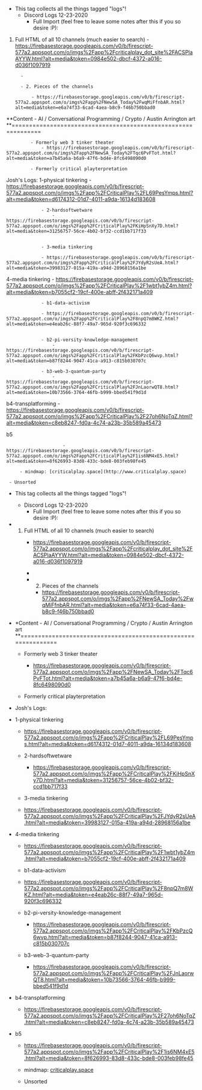 - This tag collects all the things tagged "logs"!
	 - Discord Logs 12-23-2020
		 - Full Import (feel free to leave some notes after this if you so desire :P):

1. Full HTML of all 10 channels (much easier to search)
			 - https://firebasestorage.googleapis.com/v0/b/firescript-577a2.appspot.com/o/imgs%2Fapp%2Fcriticalplay_dot_site%2FACSPlaAYYW.html?alt=media&token=0984e502-dbcf-4372-a016-d036f1097919

		 - 

		 - 2. Pieces of the channels

			 - https://firebasestorage.googleapis.com/v0/b/firescript-577a2.appspot.com/o/imgs%2Fapp%2FNewSA_Today%2FwqMiFfnbAR.html?alt=media&token=e6a74f33-6cad-4aea-b8c9-f46b750bbad0

**Content - AI / Conversational Programming / Crypto / Austin Arrington art **==============================================================

			 - Formerly web 3 tinker theater 
				 - https://firebasestorage.googleapis.com/v0/b/firescript-577a2.appspot.com/o/imgs%2Fapp%2FNewSA_Today%2FTqc6PvFTot.html?alt=media&token=a7b45a6a-b6a9-47f6-bd4e-8fc6498090d0

			 - Formerly critical playterpretation

Josh's Logs:
1-physical tinkering
				 - https://firebasestorage.googleapis.com/v0/b/firescript-577a2.appspot.com/o/imgs%2Fapp%2FCriticalPlay%2FL69PesYmps.html?alt=media&token=d6174312-01d7-4011-a9da-16134d183608


				 - 2-hardsoftwetware
					 - https://firebasestorage.googleapis.com/v0/b/firescript-577a2.appspot.com/o/imgs%2Fapp%2FCriticalPlay%2FKiHpSnXy7D.html?alt=media&token=31256757-56ce-4b02-bf32-ccd1bb717f33


				 - 3-media tinkering

				 - https://firebasestorage.googleapis.com/v0/b/firescript-577a2.appspot.com/o/imgs%2Fapp%2FCriticalPlay%2FJYdyR2sUeA.html?alt=media&token=39983127-015a-419a-a94d-28968156a1be

4-media tinkering
					 - https://firebasestorage.googleapis.com/v0/b/firescript-577a2.appspot.com/o/imgs%2Fapp%2FCriticalPlay%2F1wbt1ybZ4m.html?alt=media&token=b7055cf2-19cf-400e-abff-2f432171a409

				 - b1-data-activism

				 - https://firebasestorage.googleapis.com/v0/b/firescript-577a2.appspot.com/o/imgs%2Fapp%2FCriticalPlay%2F8npQ7m8WKZ.html?alt=media&token=e4eab26c-88f7-49a7-965d-920f3c696332


				 - b2-pi-versity-knowledge-management
					 - https://firebasestorage.googleapis.com/v0/b/firescript-577a2.appspot.com/o/imgs%2Fapp%2FCriticalPlay%2FKbPzcQ6wvp.html?alt=media&token=b87f8244-9047-41ca-a913-c815b030707c

				 - b3-web-3-quantum-party
					 - https://firebasestorage.googleapis.com/v0/b/firescript-577a2.appspot.com/o/imgs%2Fapp%2FCriticalPlay%2FJnLaorwQT8.html?alt=media&token=10b73566-3764-46fb-b999-bbed541f9d1d

b4-transplatforming
						 - https://firebasestorage.googleapis.com/v0/b/firescript-577a2.appspot.com/o/imgs%2Fapp%2FCriticalPlay%2F27oh6NoTqZ.html?alt=media&token=c8eb8247-fd0a-4c74-a23b-35b589a45473

b5

						 - https://firebasestorage.googleapis.com/v0/b/firescript-577a2.appspot.com/o/imgs%2Fapp%2FCriticalPlay%2F1is6NM4xE5.html?alt=media&token=8f626993-83d8-433c-bde8-003feb98fe45

		 - mindmap: [criticalplay.space](http://www.criticalplay.space)

	 - Unsorted

- This tag collects all the things tagged "logs"!
	 - Discord Logs 12-23-2020
		 - Full Import (feel free to leave some notes after this if you so desire :P):

- 1. Full HTML of all 10 channels (much easier to search)
	 - https://firebasestorage.googleapis.com/v0/b/firescript-577a2.appspot.com/o/imgs%2Fapp%2Fcriticalplay_dot_site%2FACSPlaAYYW.html?alt=media&token=0984e502-dbcf-4372-a016-d036f1097919

	 - 

	 - 2. Pieces of the channels
		 - https://firebasestorage.googleapis.com/v0/b/firescript-577a2.appspot.com/o/imgs%2Fapp%2FNewSA_Today%2FwqMiFfnbAR.html?alt=media&token=e6a74f33-6cad-4aea-b8c9-f46b750bbad0

- *Content - AI / Conversational Programming / Crypto / Austin Arrington art **==============================================================
	 - Formerly web 3 tinker theater 
		 - https://firebasestorage.googleapis.com/v0/b/firescript-577a2.appspot.com/o/imgs%2Fapp%2FNewSA_Today%2FTqc6PvFTot.html?alt=media&token=a7b45a6a-b6a9-47f6-bd4e-8fc6498090d0

	 - Formerly critical playterpretation

- Josh's Logs:

- 1-physical tinkering
	 - https://firebasestorage.googleapis.com/v0/b/firescript-577a2.appspot.com/o/imgs%2Fapp%2FCriticalPlay%2FL69PesYmps.html?alt=media&token=d6174312-01d7-4011-a9da-16134d183608

	 - 2-hardsoftwetware
		 - https://firebasestorage.googleapis.com/v0/b/firescript-577a2.appspot.com/o/imgs%2Fapp%2FCriticalPlay%2FKiHpSnXy7D.html?alt=media&token=31256757-56ce-4b02-bf32-ccd1bb717f33

	 - 3-media tinkering

	 - https://firebasestorage.googleapis.com/v0/b/firescript-577a2.appspot.com/o/imgs%2Fapp%2FCriticalPlay%2FJYdyR2sUeA.html?alt=media&token=39983127-015a-419a-a94d-28968156a1be

- 4-media tinkering
	 - https://firebasestorage.googleapis.com/v0/b/firescript-577a2.appspot.com/o/imgs%2Fapp%2FCriticalPlay%2F1wbt1ybZ4m.html?alt=media&token=b7055cf2-19cf-400e-abff-2f432171a409

	 - b1-data-activism

	 - https://firebasestorage.googleapis.com/v0/b/firescript-577a2.appspot.com/o/imgs%2Fapp%2FCriticalPlay%2F8npQ7m8WKZ.html?alt=media&token=e4eab26c-88f7-49a7-965d-920f3c696332

	 - b2-pi-versity-knowledge-management
		 - https://firebasestorage.googleapis.com/v0/b/firescript-577a2.appspot.com/o/imgs%2Fapp%2FCriticalPlay%2FKbPzcQ6wvp.html?alt=media&token=b87f8244-9047-41ca-a913-c815b030707c

	 - b3-web-3-quantum-party
		 - https://firebasestorage.googleapis.com/v0/b/firescript-577a2.appspot.com/o/imgs%2Fapp%2FCriticalPlay%2FJnLaorwQT8.html?alt=media&token=10b73566-3764-46fb-b999-bbed541f9d1d

- b4-transplatforming
	 - https://firebasestorage.googleapis.com/v0/b/firescript-577a2.appspot.com/o/imgs%2Fapp%2FCriticalPlay%2F27oh6NoTqZ.html?alt=media&token=c8eb8247-fd0a-4c74-a23b-35b589a45473

- b5
	 - https://firebasestorage.googleapis.com/v0/b/firescript-577a2.appspot.com/o/imgs%2Fapp%2FCriticalPlay%2F1is6NM4xE5.html?alt=media&token=8f626993-83d8-433c-bde8-003feb98fe45

	 - mindmap: [criticalplay.space](http://www.criticalplay.space)

	 - Unsorted

